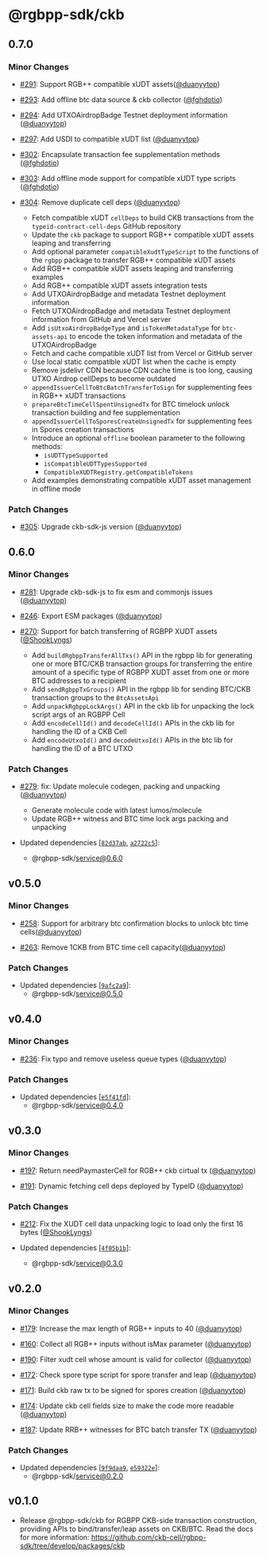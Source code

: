 # @rgbpp-sdk/ckb

## 0.7.0

### Minor Changes

- [#291](https://github.com/utxostack/rgbpp-sdk/pull/291): Support RGB++ compatible xUDT assets([@duanyytop](https://github.com/duanyytop))

- [#293](https://github.com/utxostack/rgbpp-sdk/pull/293): Add offline btc data source & ckb collector ([@fghdotio](https://github.com/fghdotio))

- [#294](https://github.com/utxostack/rgbpp-sdk/pull/294): Add UTXOAirdropBadge Testnet deployment information ([@duanyytop](https://github.com/duanyytop))

- [#297](https://github.com/utxostack/rgbpp-sdk/pull/297): Add USDI to compatible xUDT list ([@duanyytop](https://github.com/duanyytop))

- [#302](https://github.com/utxostack/rgbpp-sdk/pull/302): Encapsulate transaction fee supplementation methods ([@fghdotio](https://github.com/fghdotio))

- [#303](https://github.com/utxostack/rgbpp-sdk/pull/303): Add offline mode support for compatible xUDT type scripts ([@fghdotio](https://github.com/fghdotio))

- [#304](https://github.com/utxostack/rgbpp-sdk/pull/304): Remove duplicate cell deps ([@duanyytop](https://github.com/duanyytop))

  - Fetch compatible xUDT `cellDeps` to build CKB transactions from the `typeid-contract-cell-deps` GitHub repository
  -  Update the `ckb` package to support RGB++ compatible xUDT assets leaping and transferring
  - Add optional parameter `compatibleXudtTypeScript` to the functions of the `rgbpp` package to transfer RGB++ compatible xUDT assets
  - Add RGB++ compatible xUDT assets leaping and transferring examples
  - Add RGB++ compatible xUDT assets integration tests
  - Add UTXOAirdropBadge and metadata Testnet deployment information
  - Fetch UTXOAirdropBadge and metadata Testnet deployment information from GitHub and Vercel server
  - Add `isUtxoAirdropBadgeType` and `isTokenMetadataType` for `btc-assets-api` to encode the token information and metadata of the UTXOAirdropBadge
  - Fetch and cache compatible xUDT list from Vercel or GitHub server
  - Use local static compatible xUDT list when the cache is empty
  - Remove jsdelivr CDN because CDN cache time is too long, causing UTXO Airdrop cellDeps to become outdated
  - `appendIssuerCellToBtcBatchTransferToSign` for supplementing fees in RGB++ xUDT transactions
  - `prepareBtcTimeCellSpentUnsignedTx` for BTC timelock unlock transaction building and fee supplementation
  - `appendIssuerCellToSporesCreateUnsignedTx` for supplementing fees in Spores creation transactions
  - Introduce an optional `offline` boolean parameter to the following methods:
    - `isUDTTypeSupported`
    - `isCompatibleUDTTypesSupported`
    - `CompatibleXUDTRegistry.getCompatibleTokens`
  - Add examples demonstrating compatible xUDT asset management in offline mode

### Patch Changes

- [#305](https://github.com/ckb-cell/rgbpp-sdk/pull/305): Upgrade ckb-sdk-js version ([@duanyytop](https://github.com/duanyytop))

## 0.6.0

### Minor Changes

- [#281](https://github.com/ckb-cell/rgbpp-sdk/pull/281): Upgrade ckb-sdk-js to fix esm and commonjs issues ([@duanyytop](https://github.com/duanyytop))

- [#246](https://github.com/ckb-cell/rgbpp-sdk/pull/246): Export ESM packages ([@duanyytop](https://github.com/duanyytop))

- [#270](https://github.com/ckb-cell/rgbpp-sdk/pull/270): Support for batch transferring of RGBPP XUDT assets ([@ShookLyngs](https://github.com/ShookLyngs))

  - Add `buildRgbppTransferAllTxs()` API in the rgbpp lib for generating one or more BTC/CKB transaction groups for transferring the entire amount of a specific type of RGBPP XUDT asset from one or more BTC addresses to a recipient
  - Add `sendRgbppTxGroups()` API in the rgbpp lib for sending BTC/CKB transaction groups to the `BtcAssetsApi`
  - Add `unpackRgbppLockArgs()` API in the ckb lib for unpacking the lock script args of an RGBPP Cell
  - Add `encodeCellId()` and `decodeCellId()` APIs in the ckb lib for handling the ID of a CKB Cell
  - Add `encodeUtxoId()` and `decodeUtxoId()` APIs in the btc lib for handling the ID of a BTC UTXO

### Patch Changes

- [#279](https://github.com/ckb-cell/rgbpp-sdk/pull/279): fix: Update molecule codegen, packing and unpacking ([@duanyytop](https://github.com/duanyytop))

  - Generate molecule code with latest lumos/molecule
  - Update RGB++ witness and BTC time lock args packing and unpacking

- Updated dependencies [[`82d37ab`](https://github.com/ckb-cell/rgbpp-sdk/commit/82d37ab56fc2c2c1dd0437f44966380bae6c9b42), [`a2722c5`](https://github.com/ckb-cell/rgbpp-sdk/commit/a2722c535efa04c9a9a8147228c82957fe33143d)]:
  - @rgbpp-sdk/service@0.6.0

## v0.5.0

### Minor Changes

- [#258](https://github.com/ckb-cell/rgbpp-sdk/pull/258): Support for arbitrary btc confirmation blocks to unlock btc time cells([@duanyytop](https://github.com/duanyytop))

- [#263](https://github.com/ckb-cell/rgbpp-sdk/pull/263): Remove 1CKB from BTC time cell capacity([@duanyytop](https://github.com/duanyytop))

### Patch Changes

- Updated dependencies [[`9afc2a9`](https://github.com/ckb-cell/rgbpp-sdk/commit/9afc2a911e6a4ba8a200755b01159b5b149e4010)]:
  - @rgbpp-sdk/service@0.5.0

## v0.4.0

### Minor Changes

- [#236](https://github.com/ckb-cell/rgbpp-sdk/pull/236): Fix typo and remove useless queue types ([@duanyytop](https://github.com/duanyytop))

### Patch Changes

- Updated dependencies [[`e5f41fd`](https://github.com/ckb-cell/rgbpp-sdk/commit/e5f41fd2b275182d2ab3fdf17e3b8853025fd2b9)]:
  - @rgbpp-sdk/service@0.4.0

## v0.3.0

### Minor Changes

- [#197](https://github.com/ckb-cell/rgbpp-sdk/pull/197): Return needPaymasterCell for RGB++ ckb cirtual tx ([@duanyytop](https://github.com/duanyytop))

- [#191](https://github.com/ckb-cell/rgbpp-sdk/pull/191): Dynamic fetching cell deps deployed by TypeID ([@duanyytop](https://github.com/duanyytop))

### Patch Changes

- [#212](https://github.com/ckb-cell/rgbpp-sdk/pull/212): Fix the XUDT cell data unpacking logic to load only the first 16 bytes ([@ShookLyngs](https://github.com/ShookLyngs))

- Updated dependencies [[`4f05b1b`](https://github.com/ckb-cell/rgbpp-sdk/commit/4f05b1bba898b7acb58bdf20ae275164ad94523b)]:
  - @rgbpp-sdk/service@0.3.0

## v0.2.0

### Minor Changes

- [#179](https://github.com/ckb-cell/rgbpp-sdk/pull/179): Increase the max length of RGB++ inputs to 40 ([@duanyytop](https://github.com/duanyytop))

- [#160](https://github.com/ckb-cell/rgbpp-sdk/pull/160): Collect all RGB++ inputs without isMax parameter ([@duanyytop](https://github.com/duanyytop))

- [#190](https://github.com/ckb-cell/rgbpp-sdk/pull/190): Filter xudt cell whose amount is valid for collector ([@duanyytop](https://github.com/duanyytop))

- [#172](https://github.com/ckb-cell/rgbpp-sdk/pull/172): Check spore type script for spore transfer and leap ([@duanyytop](https://github.com/duanyytop))

- [#171](https://github.com/ckb-cell/rgbpp-sdk/pull/171): Build ckb raw tx to be signed for spores creation ([@duanyytop](https://github.com/duanyytop))

- [#174](https://github.com/ckb-cell/rgbpp-sdk/pull/174): Update ckb cell fields size to make the code more readable ([@duanyytop](https://github.com/duanyytop))

- [#187](https://github.com/ckb-cell/rgbpp-sdk/pull/187): Update RRB++ witnesses for BTC batch transfer TX ([@duanyytop](https://github.com/duanyytop))

### Patch Changes

- Updated dependencies [[`9f9daa9`](https://github.com/ckb-cell/rgbpp-sdk/commit/9f9daa91486ca0cc1015713bd2648aa606da8717), [`e59322e`](https://github.com/ckb-cell/rgbpp-sdk/commit/e59322e7c6b9aff682bc1c8517337e3611dc122d)]:
  - @rgbpp-sdk/service@0.2.0

## v0.1.0

- Release @rgbpp-sdk/ckb for RGBPP CKB-side transaction construction, providing APIs to bind/transfer/leap assets on CKB/BTC. Read the docs for more information: https://github.com/ckb-cell/rgbpp-sdk/tree/develop/packages/ckb
